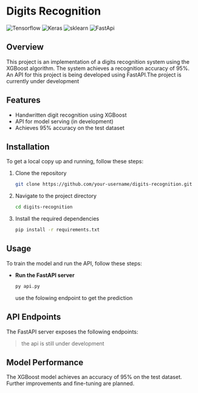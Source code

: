 # Digits Recognition

![Tensorflow](https://img.shields.io/badge/-Tensorflow-ff6f00?style=flat&logo=tensorflow&logoColor=white) ![Keras](https://img.shields.io/badge/-Keras-d00000?style=flat&logo=keras&logoColor=white) ![sklearn](https://img.shields.io/badge/-sklearn-F89C3F?style=flat&logo=scikit%20learn&logoColor=white&labelColor=3294C7) ![FastApi](https://img.shields.io/badge/-FastApi-029385?style=flat&logo=fastapi&logoColor=white)

## Overview
This project is an implementation of a digits recognition system using the XGBoost algorithm. The system achieves a recognition accuracy of 95%. An API for this project is being developed using FastAPI.The project is currently under development 

## Features
- Handwritten digit recognition using XGBoost
- API for model serving (in development)
- Achieves 95% accuracy on the test dataset

## Installation
To get a local copy up and running, follow these steps:

1. Clone the repository
    ```sh
    git clone https://github.com/your-username/digits-recognition.git
    ```
2. Navigate to the project directory
    ```sh
    cd digits-recognition
    ```
3. Install the required dependencies
    ```sh
    pip install -r requirements.txt
    ```

## Usage
To train the model and run the API, follow these steps:

- **Run the FastAPI server**
    ```sh
    py api.py
    ```
    use the folowing endpoint to get the prediction
## API Endpoints
The FastAPI server exposes the following endpoints:

> the api is still under development

## Model Performance
The XGBoost model achieves an accuracy of 95% on the test dataset. Further improvements and fine-tuning are planned.

